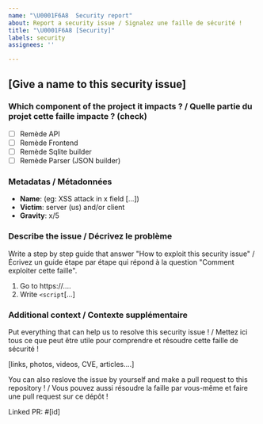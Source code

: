 ```yaml
---
name: "\U0001F6A8  Security report"
about: Report a security issue / Signalez une faille de sécurité !
title: "\U0001F6A8 [Security]"
labels: security
assignees: ''

---
```


## [Give a name to this security issue]

### Which component of the project it impacts ? / Quelle partie du projet cette faille impacte ? (check)
- [ ] Remède API
- [ ] Remède Frontend
- [ ] Remède Sqlite builder
- [ ] Remède Parser (JSON builder)

### Metadatas / Métadonnées
- **Name**:  (eg: XSS attack in x field [...])
- **Victim**: server (us) and/or client
- **Gravity**: x/5

### Describe the issue / Décrivez le problème
Write a step by step guide that answer "How to exploit this security issue" / Écrivez un guide étape par étape qui répond à la question "Comment exploiter cette faille".

1. Go to https://....
2. Write `<script`[...]

### Additional context / Contexte supplémentaire
Put everything that can help us to resolve this security issue ! / Mettez ici tous ce que peut être utile pour comprendre et résoudre cette faille de sécurité !

[links, photos, videos, CVE, articles....]

You can also reslove the issue by yourself and make a pull request to this repository ! / Vous pouvez aussi résoudre la faille par vous-même et faire une pull request sur ce dépôt !

Linked PR: #[id]
